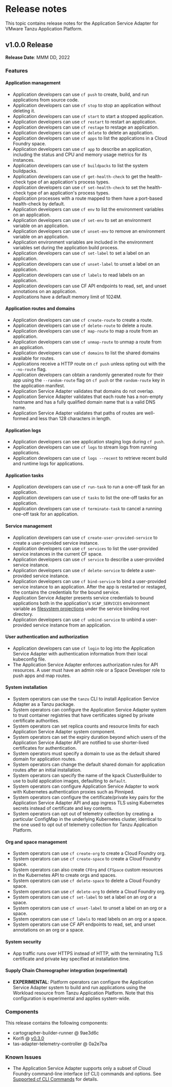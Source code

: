 # Release notes

This topic contains release notes for the Application Service Adapter for VMware Tanzu Application Platform.

## <a id='1-0-0'></a> v1.0.0 Release

**Release Date**: MMM DD, 2022


### Features

#### Application management

* Application developers can use `cf push` to create, build, and run applications from source code.
* Application developers can use `cf stop` to stop an application without deleting it.
* Application developers can use `cf start` to start a stopped application.
* Application developers can use `cf restart` to restart an application.
* Application developers can use `cf restage` to restage an application.
* Application developers can use `cf delete` to delete an application.
* Application developers can use `cf apps` to list the applications in a Cloud Foundry space.
* Application developers can use `cf app` to describe an application, including the status and CPU and memory usage metrics for its instances.
* Application developers can use `cf buildpacks` to list the system buildpacks.
* Application developers can use `cf get-health-check` to get the health-check type of an application's process types.
* Application developers can use `cf set-health-check` to set the health-check type of an application's process types.
* Application processes with a route mapped to them have a port-based health-check by default.
* Application developers can use `cf env` to list the environment variables on an application.
* Application developers can use `cf set-env` to set an environment variable on an application.
* Application developers can use `cf unset-env` to remove an environment variable on an application.
* Application environment variables are included in the environment variables set during the application build process.
* Application developers can use `cf set-label` to set a label on an application.
* Application developers can use `cf unset-label` to unset a label on an application.
* Application developers can use `cf labels` to read labels on an application.
* Application developers can use CF API endpoints to read, set, and unset annotations on an application.
* Applications have a default memory limit of 1024M.


#### Application routes and domains

* Application developers can use `cf create-route` to create a route.
* Application developers can use `cf delete-route` to delete a route.
* Application developers can use `cf map-route` to map a route from an application.
* Application developers can use `cf unmap-route` to unmap a route from an application.
* Application developers can use `cf domains` to list the shared domains available for routes.
* Applications receive a HTTP route on `cf push` unless opting out with the `--no-route` flag.
* Application developers can obtain a randomly generated route for their app using the `--random-route` flag on `cf push` or the `random-route` key in the application manifest.
* Application Service Adapter validates that domains do not overlap.
* Application Service Adapter validates that each route has a non-empty hostname and has a fully qualified domain name that is a valid DNS name.
* Application Service Adapter validates that paths of routes are well-formed and less than 128 characters in length.


#### Application logs

* Application developers can see application staging logs during `cf push`.
* Application developers can use `cf logs` to stream logs from running applications.
* Application developers can use `cf logs --recent` to retrieve recent build and runtime logs for applications.


#### Application tasks

* Application developers can use `cf run-task` to run a one-off task for an application.
* Application developers can use `cf tasks` to list the one-off tasks for an application.
* Application developers can use `cf terminate-task` to cancel a running one-off task for an application.


#### Service management

* Application developers can use `cf create-user-provided-service` to create a user-provided service instance.
* Application developers can use `cf services` to list the user-provided service instances in the current CF space.
* Application developers can use `cf service` to describe a user-provided service instance.
* Application developers can use `cf delete-service` to delete a user-provided service instance.
* Application developers can use `cf bind-service` to bind a user-provided service instance to an application. After the app is restarted or restaged, the  contains the credentials for the bound service.
* Application Service Adapter presents service credentials to bound applications both in the application's `VCAP_SERVICES` environment variable as [filesystem projections](https://github.com/servicebinding/spec#workload-projection) under the service binding root directory.
* Application developers can use `cf unbind-service` to unbind a user-provided service instance from an application.


#### User authentication and authorization

* Application developers can use `cf login` to log into the Application Service Adapter with authentication information from their local kubeconfig file.
* The Application Service Adapter enforces authorization rules for API resources. A user must have an admin role or a Space Developer role to push apps and map routes.


#### System installation

* System operators can use the `tanzu` CLI to install Application Service Adapter as a Tanzu package.
* System operators can configure the Application Service Adapter system to trust container registries that have certificates signed by private certificate authorities.
* System operators can set replica counts and resource limits for each Application Service Adapter system component.
* System operators can set the expiry duration beyond which users of the Application Service Adapter API are notified to use shorter-lived certificates for authentication.
* System operators must specify a domain to use as the default shared domain for application routes.
* System operators can change the default shared domain for application routes after an initial installation.
* System operators can specify the name of the kpack ClusterBuilder to use to build application images, defaulting to `default`.
* System operators can configure Application Service Adapter to work with Kubernetes authentication proxies such as Pinniped.
* System operators can configure the certificate/private key pairs for the Application Service Adapter API and app ingress TLS using Kubernetes secrets instead of certificate and key contents.
* System operators can opt out of telemetry collection by creating a particular ConfigMap in the underlying Kubernetes cluster, identical to the one used to opt out of telemetry collection for Tanzu Application Platform.


#### Org and space management

* System operators can use `cf create-org` to create a Cloud Foundry org.
* System operators can use `cf create-space` to create a Cloud Foundry space.
* System operators can also create `CFOrg` and `CFSpace` custom resources in the Kubernetes API to create orgs and spaces.
* System operators can use `cf delete-space` to delete a Cloud Foundry space.
* System operators can use `cf delete-org` to delete a Cloud Foundry org.
* System operators can use `cf set-label` to set a label on an org or a space.
* System operators can use `cf unset-label` to unset a label on an org or a space.
* System operators can use `cf labels` to read labels on an org or a space.
* System operators can use CF API endpoints to read, set, and unset annotations on an org or a space.


#### System security

* App traffic runs over HTTPS instead of HTTP, with the terminating TLS certificate and private key specified at installation time.


#### Supply Chain Choreographer integration (experimental)

* **EXPERIMENTAL**: Platform operators can configure the Application Service Adapter system to build and run applications using the Workload resource from Tanzu Application Platform. Note that this configuration is experimental and applies system-wide.


### Components

This release contains the following components:

* cartographer-builder-runner @ 9ae3d6c
* Korifi @ [v0.3.0](https://github.com/cloudfoundry/korifi/tree/v0.3.0)
* tas-adapter-telemetry-controller @ 0a2e7ba


### Known Issues

* The Application Service Adapter supports only a subset of Cloud Foundry command-line interface (cf CLI) commands and options. See [Supported cf CLI Commands](supported-cf-cli-commands.md) for details.
